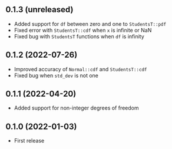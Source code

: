 ## 0.1.3 (unreleased)

- Added support for `df` between zero and one to `StudentsT::pdf`
- Fixed error with `StudentsT::cdf` when `x` is infinite or NaN
- Fixed bug with `StudentsT` functions when `df` is infinity

## 0.1.2 (2022-07-26)

- Improved accuracy of `Normal::cdf` and `StudentsT::cdf`
- Fixed bug when `std_dev` is not one

## 0.1.1 (2022-04-20)

- Added support for non-integer degrees of freedom

## 0.1.0 (2022-01-03)

- First release
